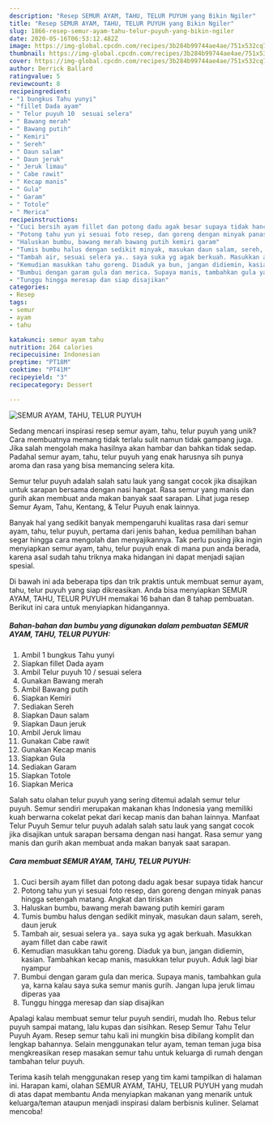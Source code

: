 ```yaml
---
description: "Resep SEMUR AYAM, TAHU, TELUR PUYUH yang Bikin Ngiler"
title: "Resep SEMUR AYAM, TAHU, TELUR PUYUH yang Bikin Ngiler"
slug: 1866-resep-semur-ayam-tahu-telur-puyuh-yang-bikin-ngiler
date: 2020-05-16T06:53:12.482Z
image: https://img-global.cpcdn.com/recipes/3b284b99744ae4ae/751x532cq70/semur-ayam-tahu-telur-puyuh-foto-resep-utama.jpg
thumbnail: https://img-global.cpcdn.com/recipes/3b284b99744ae4ae/751x532cq70/semur-ayam-tahu-telur-puyuh-foto-resep-utama.jpg
cover: https://img-global.cpcdn.com/recipes/3b284b99744ae4ae/751x532cq70/semur-ayam-tahu-telur-puyuh-foto-resep-utama.jpg
author: Derrick Ballard
ratingvalue: 5
reviewcount: 8
recipeingredient:
- "1 bungkus Tahu yunyi"
- "fillet Dada ayam"
- " Telur puyuh 10  sesuai selera"
- " Bawang merah"
- " Bawang putih"
- " Kemiri"
- " Sereh"
- " Daun salam"
- " Daun jeruk"
- " Jeruk limau"
- " Cabe rawit"
- " Kecap manis"
- " Gula"
- " Garam"
- " Totole"
- " Merica"
recipeinstructions:
- "Cuci bersih ayam fillet dan potong dadu agak besar supaya tidak hancur"
- "Potong tahu yun yi sesuai foto resep, dan goreng dengan minyak panas hingga setengah matang. Angkat dan tiriskan"
- "Haluskan bumbu, bawang merah bawang putih kemiri garam"
- "Tumis bumbu halus dengan sedikit minyak, masukan daun salam, sereh, daun jeruk"
- "Tambah air, sesuai selera ya.. saya suka yg agak berkuah. Masukkan ayam fillet dan cabe rawit"
- "Kemudian masukkan tahu goreng. Diaduk ya bun, jangan didiemin, kasian. Tambahkan kecap manis, masukkan telur puyuh. Aduk lagi biar nyampur"
- "Bumbui dengan garam gula dan merica. Supaya manis, tambahkan gula ya, karna kalau saya suka semur manis gurih. Jangan lupa jeruk limau diperas yaa"
- "Tunggu hingga meresap dan siap disajikan"
categories:
- Resep
tags:
- semur
- ayam
- tahu

katakunci: semur ayam tahu 
nutrition: 264 calories
recipecuisine: Indonesian
preptime: "PT18M"
cooktime: "PT41M"
recipeyield: "3"
recipecategory: Dessert

---
```



![SEMUR AYAM, TAHU, TELUR PUYUH](https://img-global.cpcdn.com/recipes/3b284b99744ae4ae/751x532cq70/semur-ayam-tahu-telur-puyuh-foto-resep-utama.jpg)

Sedang mencari inspirasi resep semur ayam, tahu, telur puyuh yang unik? Cara membuatnya memang tidak terlalu sulit namun tidak gampang juga. Jika salah mengolah maka hasilnya akan hambar dan bahkan tidak sedap. Padahal semur ayam, tahu, telur puyuh yang enak harusnya sih punya aroma dan rasa yang bisa memancing selera kita.

Semur telur puyuh adalah salah satu lauk yang sangat cocok jika disajikan untuk sarapan bersama dengan nasi hangat. Rasa semur yang manis dan gurih akan membuat anda makan banyak saat sarapan. Lihat juga resep Semur Ayam, Tahu, Kentang, &amp; Telur Puyuh enak lainnya.

Banyak hal yang sedikit banyak mempengaruhi kualitas rasa dari semur ayam, tahu, telur puyuh, pertama dari jenis bahan, kedua pemilihan bahan segar hingga cara mengolah dan menyajikannya. Tak perlu pusing jika ingin menyiapkan semur ayam, tahu, telur puyuh enak di mana pun anda berada, karena asal sudah tahu triknya maka hidangan ini dapat menjadi sajian spesial.


Di bawah ini ada beberapa tips dan trik praktis untuk membuat semur ayam, tahu, telur puyuh yang siap dikreasikan. Anda bisa menyiapkan SEMUR AYAM, TAHU, TELUR PUYUH memakai 16 bahan dan 8 tahap pembuatan. Berikut ini cara untuk menyiapkan hidangannya.

<!--inarticleads1-->

##### Bahan-bahan dan bumbu yang digunakan dalam pembuatan SEMUR AYAM, TAHU, TELUR PUYUH:

1. Ambil 1 bungkus Tahu yunyi
1. Siapkan fillet Dada ayam
1. Ambil  Telur puyuh 10 / sesuai selera
1. Gunakan  Bawang merah
1. Ambil  Bawang putih
1. Siapkan  Kemiri
1. Sediakan  Sereh
1. Siapkan  Daun salam
1. Siapkan  Daun jeruk
1. Ambil  Jeruk limau
1. Gunakan  Cabe rawit
1. Gunakan  Kecap manis
1. Siapkan  Gula
1. Sediakan  Garam
1. Siapkan  Totole
1. Siapkan  Merica


Salah satu olahan telur puyuh yang sering ditemui adalah semur telur puyuh. Semur sendiri merupakan makanan khas Indonesia yang memiliki kuah berwarna cokelat pekat dari kecap manis dan bahan lainnya. Manfaat Telur Puyuh Semur telur puyuh adalah salah satu lauk yang sangat cocok jika disajikan untuk sarapan bersama dengan nasi hangat. Rasa semur yang manis dan gurih akan membuat anda makan banyak saat sarapan. 

<!--inarticleads2-->

##### Cara membuat SEMUR AYAM, TAHU, TELUR PUYUH:

1. Cuci bersih ayam fillet dan potong dadu agak besar supaya tidak hancur
1. Potong tahu yun yi sesuai foto resep, dan goreng dengan minyak panas hingga setengah matang. Angkat dan tiriskan
1. Haluskan bumbu, bawang merah bawang putih kemiri garam
1. Tumis bumbu halus dengan sedikit minyak, masukan daun salam, sereh, daun jeruk
1. Tambah air, sesuai selera ya.. saya suka yg agak berkuah. Masukkan ayam fillet dan cabe rawit
1. Kemudian masukkan tahu goreng. Diaduk ya bun, jangan didiemin, kasian. Tambahkan kecap manis, masukkan telur puyuh. Aduk lagi biar nyampur
1. Bumbui dengan garam gula dan merica. Supaya manis, tambahkan gula ya, karna kalau saya suka semur manis gurih. Jangan lupa jeruk limau diperas yaa
1. Tunggu hingga meresap dan siap disajikan


Apalagi kalau membuat semur telur puyuh sendiri, mudah lho. Rebus telur puyuh sampai matang, lalu kupas dan sisihkan. Resep Semur Tahu Telur Puyuh Ayam. Resep semur tahu kali ini mungkin bisa dibilang komplit dan lengkap bahannya. Selain menggunakan telur ayam, teman teman juga bisa mengkreasikan resep masakan semur tahu untuk keluarga di rumah dengan tambahan telur puyuh. 

Terima kasih telah menggunakan resep yang tim kami tampilkan di halaman ini. Harapan kami, olahan SEMUR AYAM, TAHU, TELUR PUYUH yang mudah di atas dapat membantu Anda menyiapkan makanan yang menarik untuk keluarga/teman ataupun menjadi inspirasi dalam berbisnis kuliner. Selamat mencoba!
